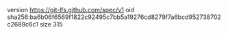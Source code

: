 version https://git-lfs.github.com/spec/v1
oid sha256:ba6b06f6569f1822c92495c7bb5a19276cd8279f7a6bcd952738702c2689c6c1
size 315
